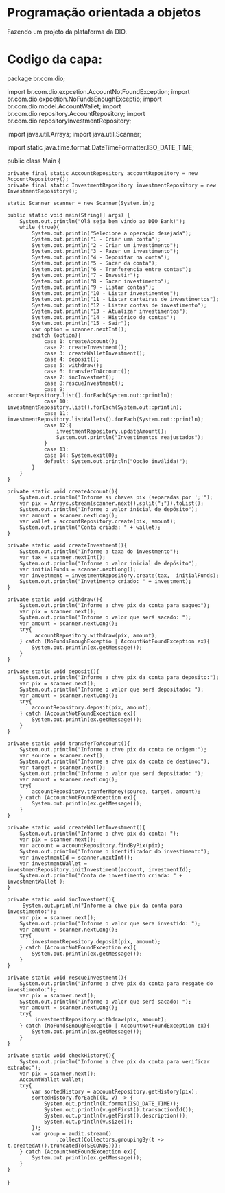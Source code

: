 # Programação orientada a objetos
Fazendo um projeto da plataforma da DIO.


# Codigo da capa:
package br.com.dio;

import br.com.dio.expcetion.AccountNotFoundException;
import br.com.dio.expcetion.NoFundsEnoughExceptio;
import br.com.dio.model.AccountWallet;
import br.com.dio.repository.AccountRepository;
import br.com.dio.repositoryInvestmentRepository;

import java.util.Arrays;
import java.util.Scanner;

import static java.time.format.DateTimeFormatter.ISO_DATE_TIME;

public class Main {

    private final static AccountRepository accountRepository = new AccountRepository();
    private final static InvestmentRepository investmentRepository = new InvestmentRepository();

    static Scanner scanner = new Scanner(System.in);

    public static void main(String[] args) {
        System.out.println("Olá seja bem vindo ao DIO Bank!");
        while (true){
            System.out.println("Selecione a operação desejada");
            System.out.println("1 - Criar uma conta");
            System.out.println("2 - Criar um investimento");
            System.out.println("3 - Fazer um investimento");
            System.out.println("4 - Depositar na conta");
            System.out.println("5 - Sacar da conta");
            System.out.println("6 - Tranferencia entre contas");
            System.out.println("7 - Investir");
            System.out.println("8 - Sacar investimento");
            System.out.println("9 - Listar contas");
            System.out.println("10 - Listar investimentos");
            System.out.println("11 - Listar carteiras de investimentos");
            System.out.println("12 - Listar contas de investimento");
            System.out.println("13 - Atualizar investimentos");
            System.out.println("14 - Histórico de contas");
            System.out.println("15 - Sair");
            var option = scanner.nextInt(); 
            switch (option){
                case 1: createAccount();
                case 2: createInvestment();
                case 3: createWalletInvestment();
                case 4: deposit();
                case 5: withdraw();
                case 6: transferToAccount();
                case 7: incInvestmet();
                case 8:rescueInvestment();
                case 9: accountRepository.list().forEach(System.out::println);
                case 10: investmentRepository.list().forEach(System.out::println);
                case 11: investmentRepository.listWallets().forEach(System.out::println);
                case 12:{
                    investmentRepository.updateAmount();
                    System.out.println("Investimentos reajustados");
                }
                case 13:
                case 14: System.exit(0);
                default: System.out.println("Opção inválida!");
            }
        }
    }

    private static void createAccount(){
        System.out.println("Informe as chaves pix (separadas por ';'");
        var pix = Arrays.stream(scanner.next().split(";")).toList();
        System.out.println("Informe o valor inicial de depósito");
        var amount = scanner.nextLong();
        var wallet = accountRepository.create(pix, amount);
        System.out.println("Conta criada: " + wallet);
    }

    private static void createInvestment(){
        System.out.println("Informe a taxa do investmento");
        var tax = scanner.nextInt();
        System.out.println("Informe o valor inicial de depósito");
        var initialFunds = scanner.nextLong();
        var investment = investmentRepository.create(tax,  initialFunds);
        System.out.println("Invetimento criado: " + investment);
    }

    private static void withdraw(){
        System.out.println("Informe a chve pix da conta para saque:");
        var pix = scanner.next();
        System.out.println("Informe o valor que será sacado: ");
        var amount = scanner.nextLong();
        try{
             accountRepository.withdraw(pix, amount);
        } catch (NoFundsEnoughExceptio | AccountNotFoundException ex){
            System.out.println(ex.getMessage());
        }
    }

    private static void deposit(){
        System.out.println("Informe a chve pix da conta para deposito:");
        var pix = scanner.next();
        System.out.println("Informe o valor que será depositado: ");
        var amount = scanner.nextLong();
        try{
            accountRepository.deposit(pix, amount);
        } catch (AccountNotFoundException ex){
            System.out.println(ex.getMessage());
        }
    }

    private static void transferToAccount(){
        System.out.println("Informe a chve pix da conta de origem:");
        var source = scanner.next();
        System.out.println("Informe a chve pix da conta de destino:");
        var target = scanner.next();
        System.out.println("Informe o valor que será depositado: ");
        var amount = scanner.nextLong();
        try{
            accountRepository.tranferMoney(source, target, amount);
        } catch (AccountNotFoundException ex){
            System.out.println(ex.getMessage());
        }
    }

    private static void createWalletInvestment(){
        System.out.println("Informe a chve pix da conta: ");
        var pix = scanner.next();
        var account = accountRepository.findByPix(pix);
        System.out.println("Informe o identificador do investimento");
        var investmentId = scanner.nextInt();
        var investmentWallet = investmentRepository.initInvestiment(account, investmentId);
        System.out.println("Conta de investimento criada: " + investmentWallet );
    } 

    private static void incInvestmet(){
         System.out.println("Informe a chve pix da conta para investimento:");
        var pix = scanner.next();
        System.out.println("Informe o valor que sera investido: ");
        var amount = scanner.nextLong();
        try{
            investmentRepository.deposit(pix, amount);
        } catch (AccountNotFoundException ex){
            System.out.println(ex.getMessage());
        }
    }

    private static void rescueInvestment(){
        System.out.println("Informe a chve pix da conta para resgate do investimento:");
        var pix = scanner.next();
        System.out.println("Informe o valor que será sacado: ");
        var amount = scanner.nextLong();
        try{
             investmentRepository.withdraw(pix, amount);
        } catch (NoFundsEnoughExceptio | AccountNotFoundException ex){
            System.out.println(ex.getMessage());
        }
    }

    private static void checkHistory(){
        System.out.println("Informe a chve pix da conta para verificar extrato:");
        var pix = scanner.next();
        AccountWallet wallet;
        try{
            var sortedHistory = accountRepository.getHistory(pix);
            sortedHistory.forEach((k, v) -> {
                System.out.println(k.format(ISO_DATE_TIME));
                System.out.println(v.getFirst().transactionId());
                System.out.println(v.getFirst().description());
                System.out.println(v.size());
            });
            var group = audit.stream()
                    .collect(Collectors.groupingBy(t -> t.createdAt().truncatedTo(SECONDS)));
        } catch (AccountNotFoundException ex){
            System.out.println(ex.getMessage());
        }
    }

}
